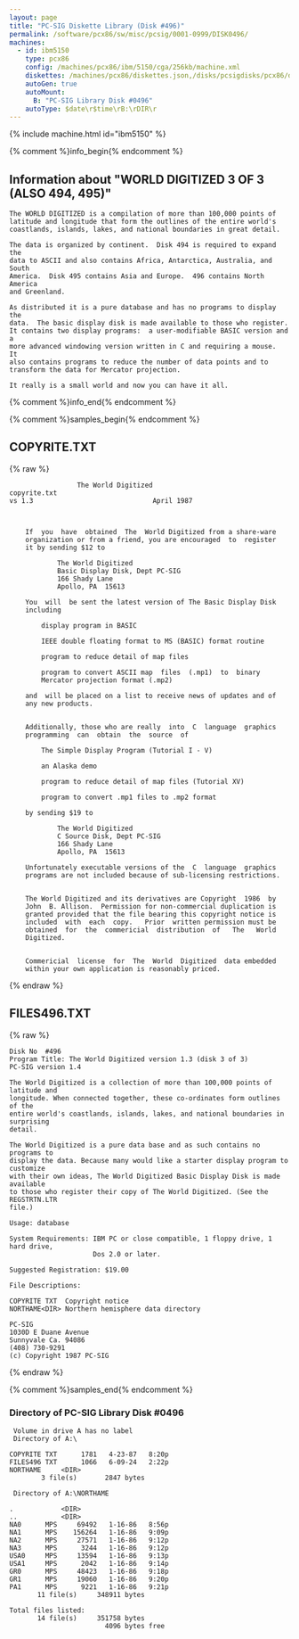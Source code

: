 ```yaml
---
layout: page
title: "PC-SIG Diskette Library (Disk #496)"
permalink: /software/pcx86/sw/misc/pcsig/0001-0999/DISK0496/
machines:
  - id: ibm5150
    type: pcx86
    config: /machines/pcx86/ibm/5150/cga/256kb/machine.xml
    diskettes: /machines/pcx86/diskettes.json,/disks/pcsigdisks/pcx86/diskettes.json
    autoGen: true
    autoMount:
      B: "PC-SIG Library Disk #0496"
    autoType: $date\r$time\rB:\rDIR\r
---
```


{% include machine.html id="ibm5150" %}

{% comment %}info_begin{% endcomment %}

## Information about "WORLD DIGITIZED 3 OF 3 (ALSO 494, 495)"

    The WORLD DIGITIZED is a compilation of more than 100,000 points of
    latitude and longitude that form the outlines of the entire world's
    coastlands, islands, lakes, and national boundaries in great detail.
    
    The data is organized by continent.  Disk 494 is required to expand the
    data to ASCII and also contains Africa, Antarctica, Australia, and South
    America.  Disk 495 contains Asia and Europe.  496 contains North
    America
    and Greenland.
    
    As distributed it is a pure database and has no programs to display the
    data.  The basic display disk is made available to those who register.
    It contains two display programs:  a user-modifiable BASIC version and a
    more advanced windowing version written in C and requiring a mouse.  It
    also contains programs to reduce the number of data points and to
    transform the data for Mercator projection.
    
    It really is a small world and now you can have it all.
{% comment %}info_end{% endcomment %}

{% comment %}samples_begin{% endcomment %}

## COPYRITE.TXT

{% raw %}
```
			     The World Digitized
copyrite.txt
vs 1.3								April 1987
	
	
	
	If  you  have  obtained  The  World Digitized from a share-ware 
	organization or from a friend, you are encouraged  to  register 
	it by sending $12 to
	
			The World Digitized
			Basic Display Disk, Dept PC-SIG
			166 Shady Lane
			Apollo, PA  15613
	
	You  will  be sent the latest version of The Basic Display Disk 
	including
	
		display program in BASIC
	
		IEEE double floating format to MS (BASIC) format routine
	
		program to reduce detail of map files
	
		program to convert ASCII map  files  (.mp1)  to  binary 
		Mercator projection format (.mp2)
	
	and  will be placed on a list to receive news of updates and of 
	any new products.

	
	Additionally, those who are really  into  C  language  graphics 
	programming  can  obtain  the  source  of
	
		The Simple Display Program (Tutorial I - V)
	
		an Alaska demo

		program to reduce detail of map files (Tutorial XV)
	
		program to convert .mp1 files to .mp2 format
	
	by sending $19 to
	
			The World Digitized
			C Source Disk, Dept PC-SIG
			166 Shady Lane
			Apollo, PA  15613
	
	Unfortunately executable versions of the  C  language  graphics 
	programs are not included because of sub-licensing restrictions.
	

	The World Digitized and its derivatives are Copyright  1986  by 
	John  B. Allison.  Permission for non-commercial duplication is 
	granted provided that the file bearing this copyright notice is 
	included  with  each  copy.   Prior  written permission must be 
	obtained  for  the  commericial  distribution  of   The   World 
	Digitized.

		
	Commericial  license  for  The  World  Digitized  data embedded 
	within your own application is reasonably priced.
```
{% endraw %}

## FILES496.TXT

{% raw %}
```
Disk No  #496
Program Title: The World Digitized version 1.3 (disk 3 of 3)
PC-SIG version 1.4
 
The World Digitized is a collection of more than 100,000 points of latitude and
longitude. When connected together, these co-ordinates form outlines of the
entire world's coastlands, islands, lakes, and national boundaries in surprising
detail.
 
The World Digitized is a pure data base and as such contains no programs to
display the data. Because many would like a starter display program to customize
with their own ideas, The World Digitized Basic Display Disk is made available
to those who register their copy of The World Digitized. (See the REGSTRTN.LTR
file.)
 
Usage: database
 
System Requirements: IBM PC or close compatible, 1 floppy drive, 1 hard drive,
                     Dos 2.0 or later.
 
Suggested Registration: $19.00
 
File Descriptions:
 
COPYRITE TXT  Copyright notice
NORTHAME<DIR> Northern hemisphere data directory
 
PC-SIG
1030D E Duane Avenue
Sunnyvale Ca. 94086
(408) 730-9291
(c) Copyright 1987 PC-SIG

```
{% endraw %}

{% comment %}samples_end{% endcomment %}

### Directory of PC-SIG Library Disk #0496

     Volume in drive A has no label
     Directory of A:\

    COPYRITE TXT      1781   4-23-87   8:20p
    FILES496 TXT      1066   6-09-24   2:22p
    NORTHAME     <DIR>    
            3 file(s)       2847 bytes

     Directory of A:\NORTHAME

    .            <DIR>    
    ..           <DIR>    
    NA0      MPS     69492   1-16-86   8:56p
    NA1      MPS    156264   1-16-86   9:09p
    NA2      MPS     27571   1-16-86   9:12p
    NA3      MPS      3244   1-16-86   9:12p
    USA0     MPS     13594   1-16-86   9:13p
    USA1     MPS      2042   1-16-86   9:14p
    GR0      MPS     48423   1-16-86   9:18p
    GR1      MPS     19060   1-16-86   9:20p
    PA1      MPS      9221   1-16-86   9:21p
           11 file(s)     348911 bytes

    Total files listed:
           14 file(s)     351758 bytes
                            4096 bytes free

